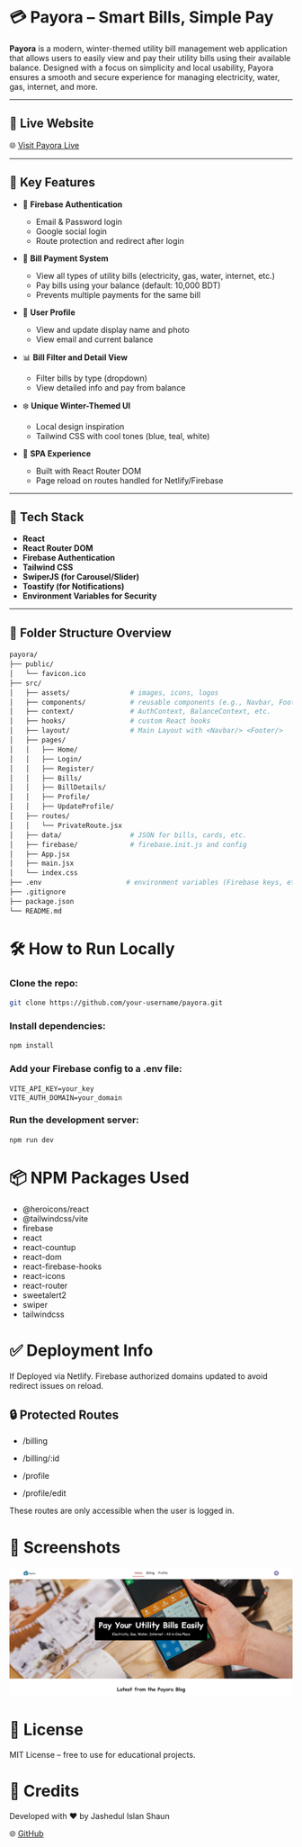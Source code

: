 # 💳 Payora – Smart Bills, Simple Pay

**Payora** is a modern, winter-themed utility bill management web application that allows users to easily view and pay their utility bills using their available balance. Designed with a focus on simplicity and local usability, Payora ensures a smooth and secure experience for managing electricity, water, gas, internet, and more.

---

## 🔗 Live Website

🌐 [Visit Payora Live](https://payora-9cfe0.web.app/)

---

## 🧩 Key Features

- 🔐 **Firebase Authentication**
  - Email & Password login
  - Google social login
  - Route protection and redirect after login

- 💸 **Bill Payment System**
  - View all types of utility bills (electricity, gas, water, internet, etc.)
  - Pay bills using your balance (default: 10,000 BDT)
  - Prevents multiple payments for the same bill

- 👤 **User Profile**
  - View and update display name and photo
  - View email and current balance

- 📊 **Bill Filter and Detail View**
  - Filter bills by type (dropdown)
  - View detailed info and pay from balance

- ❄️ **Unique Winter-Themed UI**
  - Local design inspiration
  - Tailwind CSS with cool tones (blue, teal, white)

- 🧠 **SPA Experience**
  - Built with React Router DOM
  - Page reload on routes handled for Netlify/Firebase

---

## 🔧 Tech Stack

- **React**
- **React Router DOM**
- **Firebase Authentication**
- **Tailwind CSS**
- **SwiperJS (for Carousel/Slider)**
- **Toastify (for Notifications)**
- **Environment Variables for Security**

---

## 📁 Folder Structure Overview

```bash
payora/
├── public/
│   └── favicon.ico
├── src/
│   ├── assets/               # images, icons, logos
│   ├── components/           # reusable components (e.g., Navbar, Footer)
│   ├── context/              # AuthContext, BalanceContext, etc.
│   ├── hooks/                # custom React hooks
│   ├── layout/               # Main Layout with <Navbar/> <Footer/>
│   ├── pages/
│   │   ├── Home/
│   │   ├── Login/
│   │   ├── Register/
│   │   ├── Bills/
│   │   ├── BillDetails/
│   │   ├── Profile/
│   │   ├── UpdateProfile/
│   ├── routes/
│   │   └── PrivateRoute.jsx
│   ├── data/                 # JSON for bills, cards, etc.
│   ├── firebase/             # firebase.init.js and config
│   ├── App.jsx
│   ├── main.jsx
│   └── index.css
├── .env                     # environment variables (Firebase keys, etc.)
├── .gitignore
├── package.json
└── README.md

```

# 🛠 How to Run Locally


###  Clone the repo:
```bash
git clone https://github.com/your-username/payora.git
```



### Install dependencies:

```bash
npm install
```
### Add your Firebase config to a .env file:

```env
VITE_API_KEY=your_key
VITE_AUTH_DOMAIN=your_domain
```
### Run the development server:

```bash
npm run dev
```
# 📦 NPM Packages Used
- @heroicons/react  
- @tailwindcss/vite  
- firebase  
- react  
- react-countup  
- react-dom  
- react-firebase-hooks  
- react-icons  
- react-router  
- sweetalert2  
- swiper  
- tailwindcss 

# ✅ Deployment Info
If Deployed via Netlify. Firebase authorized domains updated to avoid redirect issues on reload.

## 🔒 Protected Routes
* /billing

* /billing/:id

* /profile

* /profile/edit

These routes are only accessible when the user is logged in.

# 📸 Screenshots

![Project Preview](./src/assets/ProjectPreview.png)

# 📜 License
MIT License – free to use for educational projects.

# 🙌 Credits
Developed with ❤️ by Jashedul Islan Shaun

🌐 [GitHub](https://github.com/shauncuier)








